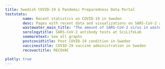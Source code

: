 ```yaml
---
title: Swedish COVID-19 & Pandemic Preparedness Data Portal
teststats:
        name: Recent statistics on COVID-19 in Sweden
        desc: Pages with recent data and visualizations on SARS-CoV-2 and COVID-19 tests carried out at various research facilities.
        wastewater_main_title: "The amount of SARS-CoV-2 virus in wastewater in cities across Sweden"
        serologytitle: SARS-CoV-2 antibody tests at SciLifeLab
        seemoretext: See all graphs
        postcovidtitle: Post COVID-19 condition in Sweden
        vaccinestitle: COVID-19 vaccine administration in Sweden
        recovactitle: RECOVAC

plotly: true
---
```

